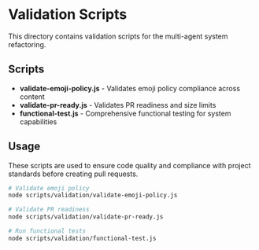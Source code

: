 # Validation Scripts

This directory contains validation scripts for the multi-agent system refactoring.

## Scripts

- **validate-emoji-policy.js** - Validates emoji policy compliance across content
- **validate-pr-ready.js** - Validates PR readiness and size limits
- **functional-test.js** - Comprehensive functional testing for system capabilities

## Usage

These scripts are used to ensure code quality and compliance with project standards before creating pull requests.

```bash
# Validate emoji policy
node scripts/validation/validate-emoji-policy.js

# Validate PR readiness
node scripts/validation/validate-pr-ready.js

# Run functional tests
node scripts/validation/functional-test.js
```
